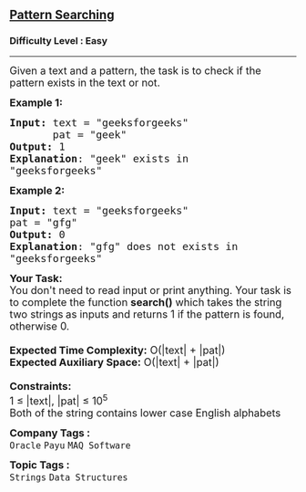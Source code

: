 <h2><a href="https://www.geeksforgeeks.org/problems/pattern-searching4145/1?page=12&category=Arrays,Strings&difficulty=Easy&sortBy=accuracy">Pattern Searching</a></h2><h3>Difficulty Level : Easy</h3><hr><div class="problems_problem_content__Xm_eO"><p><span style="font-size:18px">Given a text and a pattern, the task is to check if the pattern exists in the text or not.</span></p>

<p><span style="font-size:18px"><strong>Example 1:</strong></span></p>

<pre><span style="font-size:18px"><strong>Input: </strong>text = "geeksforgeeks"
       pat = "geek"
<strong>Output:</strong> 1
<strong>Explanation</strong>: "geek" exists in
"geeksforgeeks"</span></pre>

<p><span style="font-size:18px"><strong>Example 2:</strong></span></p>

<pre><span style="font-size:18px"><strong>Input: </strong>text = "geeksforgeeks"
pat = "gfg"
<strong>Output:</strong> 0
<strong>Explanation</strong>: "gfg" does not exists in
"geeksforgeeks"</span></pre>

<p><span style="font-size:18px"><strong>Your Task:&nbsp;&nbsp;</strong><br>
You don't need to read input or print anything. Your task is to complete the function <strong>search()</strong>&nbsp;which takes the string two strings<strong> </strong>as inputs and returns 1 if the pattern is found, otherwise 0.<br>
<br>
<strong>Expected Time Complexity:</strong>&nbsp;O(|text| + |pat|)<br>
<strong>Expected Auxiliary Space:</strong> O(|text| + |pat|)<br>
<br>
<strong>Constraints:</strong><br>
1 ≤ |text|, |pat| ≤ 10<sup>5</sup><br>
Both of the string&nbsp;contains lower case English alphabets</span></p>
</div><p><span style=font-size:18px><strong>Company Tags : </strong><br><code>Oracle</code>&nbsp;<code>Payu</code>&nbsp;<code>MAQ Software</code>&nbsp;<br><p><span style=font-size:18px><strong>Topic Tags : </strong><br><code>Strings</code>&nbsp;<code>Data Structures</code>&nbsp;